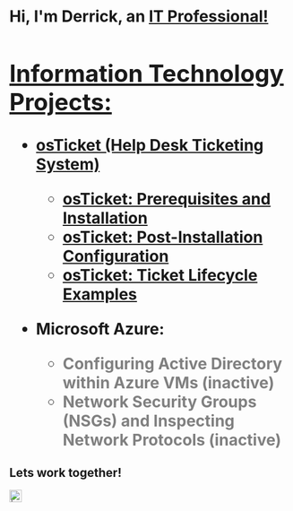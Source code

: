<h1>Hi, I'm Derrick, an <a href="https://linkedin.com/in/Jderrickyoung">IT Professional!

<h2> Information Technology Projects:</h2>

- <b>osTicket (Help Desk Ticketing System)</b>
  - [osTicket: Prerequisites and Installation](https://github.com/jderrickyoung/osticket-prereqs)
  - [osTicket: Post-Installation Configuration](https://github.com/jderrickyoung/osTicket-post-install-config.git)
  - [osTicket: Ticket Lifecycle Examples](https://github.com/jderrickyoung/osTicket-ticket-lifetime-examples.git)

-   <b>Microsoft Azure:</b>
    <ul>
      <li>
        <a href="#" style="color: gray; text-decoration: none; cursor: not-allowed;">
          Configuring Active Directory within Azure VMs
        </a>
        <span style="color: gray;">(inactive)</span>
      </li>
      <li>
        <a href="#" style="color: gray; text-decoration: none; cursor: not-allowed;">
          Network Security Groups (NSGs) and Inspecting Network Protocols
        </a>
        <span style="color: gray;">(inactive)</span>
      </li>
    </ul>
  </li>
</ul>

<h2>Lets work together!</h2>


[<img align="left" alt=" | LinkedIn" width="22px" src="https://cdn.jsdelivr.net/npm/simple-icons@v3/icons/linkedin.svg" />][linkedin]



[linkedin]: https://linkedin.com/in/Jderrickyoung

